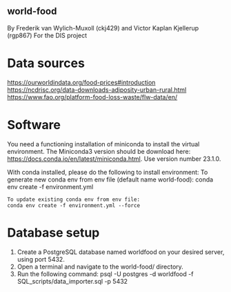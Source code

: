 ## world-food
By Frederik van Wylich-Muxoll (ckj429) and Victor Kaplan Kjellerup (rgp867)
For the DIS project

# Data sources
https://ourworldindata.org/food-prices#introduction
https://ncdrisc.org/data-downloads-adiposity-urban-rural.html
https://www.fao.org/platform-food-loss-waste/flw-data/en/

# Software
You need a functioning installation of miniconda to install the virtual environment. The Miniconda3 version should be download here: https://docs.conda.io/en/latest/miniconda.html. Use version number 23.1.0.

With conda installed, please do the following to install environment:
    To generate new conda env from env file (default name world-food):
    conda env create -f environment.yml

    To update existing conda env from env file:
    conda env create -f environment.yml --force

# Database setup
1. Create a PostgreSQL database named worldfood on your desired server, using port 5432.
2. Open a terminal and navigate to the world-food/ directory.
3. Run the following command:
    psql -U postgres -d worldfood -f SQL_scripts/data_importer.sql -p 5432
